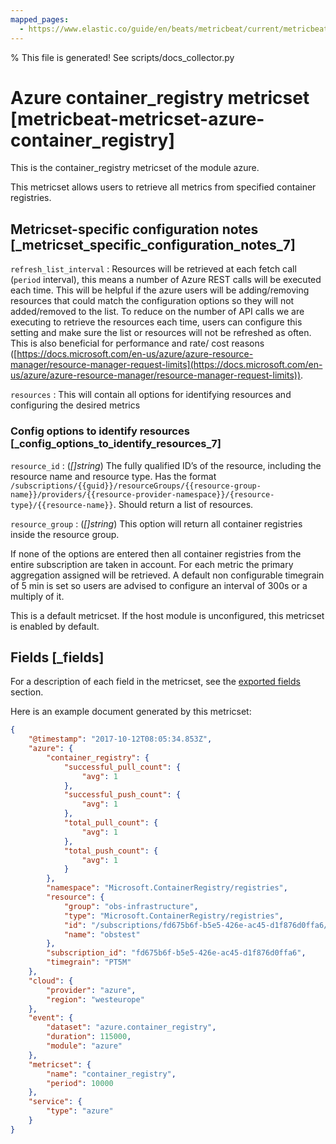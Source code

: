 ```yaml
---
mapped_pages:
  - https://www.elastic.co/guide/en/beats/metricbeat/current/metricbeat-metricset-azure-container_registry.html
---
```


% This file is generated! See scripts/docs_collector.py

# Azure container_registry metricset [metricbeat-metricset-azure-container_registry]

This is the container_registry metricset of the module azure.

This metricset allows users to retrieve all metrics from specified container registries.


## Metricset-specific configuration notes [_metricset_specific_configuration_notes_7]

`refresh_list_interval`
:   Resources will be retrieved at each fetch call (`period` interval), this means a number of Azure REST calls will be executed each time. This will be helpful if the azure users will be adding/removing resources that could match the configuration options so they will not added/removed to the list. To reduce on the number of API calls we are executing to retrieve the resources each time, users can configure this setting and make sure the list or resources will not be refreshed as often. This is also beneficial for performance and rate/ cost reasons ([https://docs.microsoft.com/en-us/azure/azure-resource-manager/resource-manager-request-limits](https://docs.microsoft.com/en-us/azure/azure-resource-manager/resource-manager-request-limits)).

`resources`
:   This will contain all options for identifying resources and configuring the desired metrics


### Config options to identify resources [_config_options_to_identify_resources_7]

`resource_id`
:   (*[]string*) The fully qualified ID’s of the resource, including the resource name and resource type. Has the format `/subscriptions/{{guid}}/resourceGroups/{{resource-group-name}}/providers/{{resource-provider-namespace}}/{resource-type}/{{resource-name}}`. Should return a list of resources.

`resource_group`
:   (*[]string*) This option will return all container registries inside the resource group.

If none of the options are entered then all container registries from the entire subscription are taken in account. For each metric the primary aggregation assigned will be retrieved. A default non configurable timegrain of 5 min is set so users are advised to configure an interval of 300s or  a multiply of it.

This is a default metricset. If the host module is unconfigured, this metricset is enabled by default.

## Fields [_fields]

For a description of each field in the metricset, see the [exported fields](/reference/metricbeat/exported-fields-azure.md) section.

Here is an example document generated by this metricset:

```json
{
    "@timestamp": "2017-10-12T08:05:34.853Z",
    "azure": {
        "container_registry": {
            "successful_pull_count": {
                "avg": 1
            },
            "successful_push_count": {
                "avg": 1
            },
            "total_pull_count": {
                "avg": 1
            },
            "total_push_count": {
                "avg": 1
            }
        },
        "namespace": "Microsoft.ContainerRegistry/registries",
        "resource": {
            "group": "obs-infrastructure",
            "type": "Microsoft.ContainerRegistry/registries",
            "id": "/subscriptions/fd675b6f-b5e5-426e-ac45-d1f876d0ffa6/resourceGroups/obs-infrastructure/providers/Microsoft.ContainerRegistry/registries/obstest",
            "name": "obstest"
        },
        "subscription_id": "fd675b6f-b5e5-426e-ac45-d1f876d0ffa6",
        "timegrain": "PT5M"
    },
    "cloud": {
        "provider": "azure",
        "region": "westeurope"
    },
    "event": {
        "dataset": "azure.container_registry",
        "duration": 115000,
        "module": "azure"
    },
    "metricset": {
        "name": "container_registry",
        "period": 10000
    },
    "service": {
        "type": "azure"
    }
}
```
